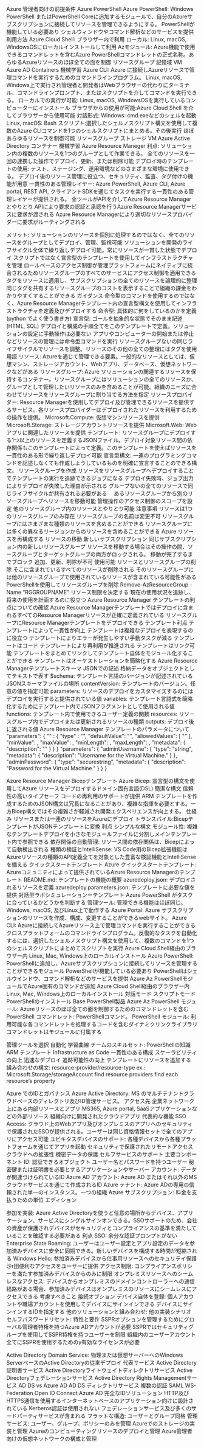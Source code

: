 Azure 管理者向けの前提条件
Azure PowerShell
Azure PowerShell: Windows PowerShell またはPowerShell Coreに追加するモジュールで、自分のAzureサブスクリプションに接続してリソースを管理できるようにする。
PowerShellが機能している必要あり
シェルウィンドウやコマンド解析などのサービスを提供
利用方法
Azure Cloud Shell: ブラウザー内で利用
ローカル: Linux, macOS, WindowsOSにローカルインストールして利用
Azモジュール: Azure機能で使用できるコマンドレットを含むAzure PowerShellコマンドレットの正式名称。あらゆるAzureリソースのほぼ全ての面を制御
リソースグループ
記憶域
VM
Azure AD
Containers
機械学習
Azure CLI: Azure に接続しAzureリソースで管理コマンドを実行するためのコマンドラインプログラム。
Linux, macOS, Windows上で実行され管理者と開発者はWebブラウザーの代わりにターミナル、コマンドラインプロンプト、またはスクリプトを介してコマンドを実行できる。
ローカルでの実行が可能: Linux, macOS, WindowsOSを実行しているコンピューターにインストール
ブラウザからの使用が可能:Azure Cloud Shell を介してブラウザーから使用可能
対話形式:
Windows: cmd.exeなどのシェルを起動
Linux, macOS: Bash
スクリプト:選択したシェルノスクリプト構文を使用して複数のAzure CLIコマンドを1つのシェルスクリプトにまとめる。その後実行
ほぼあらゆるリソースを制御可能
リソースグループ
ストレージ
VM
Azure Active Directory
コンテナー
機械学習
Azure Resource Maneger
利点:
ソリューション内の複数のリソースを1つのグループとして作業できる。
全てのリソースを一回の連携した操作でデプロイ、更新、または削除可能
デプロイ時のテンプレートの使用: テスト、ステージング、運用環境などのさまざまな環境に使用できる。
デプロイ後のリソース管理に役立つ、セキュリティ、監査、タグ付けの機能が用意
一貫性のある管理レイヤー: Azure PowerShell, Azure CLI, Azure portal, REST API, クライアントSDKを通じてタスクを実行する一貫性のある管理レイヤーが提供される。
全ツールがAPIを介してAzure Resource Manager とやりとり
APIにより要求の認証と承認を行うAzure Resource Managerサービスに要求が渡される
Azure Resource Managerにより適切なリソースプロバイダーに要求がルーティングされる

メリット:
ソリューションのリソースを個別に処理するのではなく、全てのリソースをグループとしてデプロイ、管理、監視可能
ソリューションを開発のライフサイクル全体で繰り返しデプロイ可能。常にリソースが一貫した状態でデプロイ
スクリプトではなく宣言型のテンプレートを使用してインフラストラクチャを管理
ロールベースのアクセス制御が管理プラットフォームにネイティブに統合されるためリソースグループのすべてのサービスにアクセス制御を適用できる
タグをリソースに適用し、サブスクリプションの全てのリソースを論理的に整理
同じタグを共有するリソースグループのコストを表示することで組織の課金をわかりやすくすることができる
ガイダンス
命令型のコマンドを使用するのではなく、Azure Resource Managerテンプレート内の宣言型構文を使用してインフラストラクチャを定義及びデプロイする
命令型: 具体的に何をしているのかを定義(python でよく使う書き方)
宣言型: ゴールを抽象的な状態でそのまま記述(HTML, SQL)
デプロイと構成の手順全てをこのテンプレートで定義。ソリューションの設定に手動操作は必要ない
アプリやコンピューターの開始または停止などリソースの管理には命令型コマンドを実行
リソースグループないの同じライフサイクルでリソースを調整。リソースのその他の全ての整理にはタグを使用
用語
リソース: Azureを通じて管理できる要素。一般的なリソースとしては、仮想マシン、ストレージアカウント、Webアプリ、データベース、仮想ネットワークなどがある
リソースグループ: Azure ソリューションの関連するリソースを保持するコンテナー。リソースグループにはソリューションの全てのリソースか、グループとして管理したいリソースのみを含めることが可能。組織のニーズに合わせてリソースをリソースグループに割り当てる方法を指定
リソースプロバイダー: Resource Managerを使用してデプロイ及び管理できるリソースを提供するサービス。各リソースプロバイダーはデプロイされたリソースを利用するための操作を提供。
Microsoft.Compute: 仮想マシンリソースを提供
Microsoft.Storage: ストレージアカウントリソースを提供
Microsoft.Web: Webアプリに関連したリソースを提供
テンプレート: リソースグループにデプロイする1つ以上のリソースを定義するJSONファイル。デプロイ対象リソース間の依存関係もこのテンプレートによって定義。このテンプレートを使えばリソースを一貫性のある形で繰り返しデプロイ可能
宣言型構文: 一連のプログラミングコマンドを記述しなくても作成しようしているものを明確に宣言することのできる構文。
リソースグループを作成
リソースをリソースグループへデプロイすることでテンプレートの実行を追跡できるジョブになる
デプロイ失敗時、ジョブ出力によりデプロイが失敗した理由が示される
グループないの全てのリソースで同じライフサイクルが共有される必要がある　
あるリソースグループから別のリソースグループへリソースを移動可能
管理操作のアクセス制御のスコープを設定
他のリソースグループ内のリソースとやりとり可能
注意事項
リソースは1つのリソースグループのみ存在
リソースグループの名前は変更不可
リソースグループにはさまざまな種類のリソースを含めることができる
リソースグループには多くの異なるリージョンからのリソースを含めることができる
Azure リソースを再構成する
リソースの移動
新しいサブスクリプション
同じサブスクリプション内の新しいリソースグループ
リソースを移動する場合はその操作の間、ソースグループとターゲットグループの両方がロックされる。
移動が完了するまでブロック
追加、更新、削除が不可
使用可能
リソースとリソースグループの削除
そこに含まれているすべてのリソースが削除される
そのリソースグループには他のリソースグループで使用されているリソースが含まれている可能性がある
PowerShellを使用してリソースグループを削除
Remove-AzResourceGroup -Name “RGGROUPNAME”
リソース制限を決定する
現在の使用状況を追跡し、将来の使用を計画するのに役立つ
Azure Resource Manager テンプレートの利点についての確認
Azure Resource Managerテンプレートではデプロイに含まれるすべてのResource Managerリソースが正確に定義されている
リソースグループにResource Managerテンプレートをデプロイできる
テンプレート利点
テンプレートによって一貫性が向上
テンプレートは複雑なデプロイを表現するのに役立つ
テンプレートによりエラーが発生しやすい手動タスクが減る
テンプレートはコード
テンプレートにより再利用が推進される
テンプレートはリンク可能
テンプレートをまとめてリンクしてテンプレート自体をモジュール化することができる
テンプレートはオーケストレーションを簡略化する
Azure Resource Managerテンプレートスキーマ
JSONでの記述
格納データをオブジェクトとしてテキストで表す
$schema: テンプレート言語のバージョンが記述されているJSONスキーマファイルの場所
contentVersion: テンプレートのバージョン。任意の値を指定可能
parameters: リソースのデプロイをカスタマイズするのにはデプロイを実行すると提供されている値
variables: テンプレート言語式を簡略化するためにテンプレート内でJSONフラグメントとして使用される値
functions: テンプレート内で使用できるユーザー定義の関数
resources: リソースグループ内でデプロイまたは更新されるリソースの種類
outputs: デプロイ後に返される値
Azure Resource Manager テンプレートのパラメータについて
"parameters": {
    "<parameter-name>" : {
        "type" : "<type-of-parameter-value>",
        "defaultValue": "<default-value-of-parameter>",
        "allowedValues": [ "<array-of-allowed-values>" ],
        "minValue": <minimum-value-for-int>,
        "maxValue": <maximum-value-for-int>,
        "minLength": <minimum-length-for-string-or-array>,
        "maxLength": <maximum-length-for-string-or-array-parameters>,
        "metadata": {
        "description": "<description-of-the parameter>"
        }
    }
}
"parameters": {
  "adminUsername": {
    "type": "string",
    "metadata": {
      "description": "Username for the Virtual Machine."
    }
  },
  "adminPassword": {
    "type": "securestring",
    "metadata": {
      "description": "Password for the Virtual Machine."
    }
  }
}

Azure Resource Manager
Bicepテンプレート
Azure Bicep: 宣言型の構文を使用してAzure リソースをデプロイするドメイン固有言語(DSL)
簡潔な構文
信頼性の高いタイプセーフ
コードの再利用のサポートが提供
ARM テンプレートを作成するためのJSON構文は冗長になることがあり、複雑な指揮を必要とする。一方Bicep構文ではその複雑さが軽減され開発エクスペリエンスが向上する。
仕組み
リソースまたは一連のリソースをAzureにデプロイ
トランスパイル:BicepテンプレートがJSONテンプレートに変換
利点
シンプルな構文
モジュール性: 複雑なテンプレートデプロイを小さなモジュールファイルに分割しメインテンプレート内で参照できる
依存関係の自動管理: リソース間の依存関係は、Bicepによって自動検出される
種類の検証とIntelliSense: VS Code用のBicep拡張機能はAzureリソースの種類のAPI定義全てを対象とした豊富な検証機能とIntelliSenseを備える
クイックスタートテンプレート
Azure クイックスタートテンプレート: Azureコミュニティによって提供されているAzure Resource Managerのテンプレート
README.md: テンプレートの機能の概要
azuredeploy.json: デプロイされるリソースを定義
azuredeploy.parameters.json: テンプレートに必要な値を提供
対話型ラボシミュレーションーテンプレート
Azure PowerShell がタスクに合っているかどうかを判断する
管理ツール: 管理できる機能はほぼ同じ。Windows, macOS, 及びLinux上で動作する
Azure Portal: Azure サブスクリプションのリソースを作成、構成、変更することができるwebサイト。
Azure CLI: Azureに接続してAzureリソース上で管理コマンドを実行することができるクロスプラットフォームのコマンドラインプログラム。反復的なタスクを自動化するには、選択したシェルノスクリプト構文を使用して、複数のコマンドを1つのシェルスクリプトにまとめてスクリプトを実行
Azure Cloud Shell経由のブラウザー内
Linux, Mac, Windows上のローカルインストール
Azure PowerShell: PowerShellに追加し、Azureサブスクリプションに接続してリソースを管理することができるモジュール
PowerShellが機能している必要あり
PowerShellはシェルウインドウ、コマンド解析などのサービスを提供
Azure Az PowerShellモジュールでAzure固有のコマンドが追加
Azure Cloud Shell経由のブラウザー内
Linux, Mac, Windows上のローカルインストール
対話モード
スクリプトモード
PowerShellのインストール
Base PowerShell製品
Azure Az PowerShell モジュール: Azureリソースのほぼ全ての面を制御するためのコマンドレットを含む
PowerShell コマンドレット: PowerShellコマンド。
PowerShell モジュール: 利用可能な各コマンドレットを処理するコードを含むダイナミクリンクライブラリ
コマンドレットはモジュールに付属する


管理ツールを選択
自動化
学習曲線
チームのスキルセット: PowerShellの知識
ARM テンプレート
Infrastructure as Code
一貫性のある構成
スケーラビリティの向上
迅速なデプロイ
追跡可能性の向上
テンプレートにリソースを追加する
組み合わせの構文: resource-provider/resource-type
ex.: Microsoft.Storage/storageAccount
find resource providers
find each resource’s property


Azure でのIDとガバナンス
Azure Active Directory: MS のマルチテナントクラウドベースのディレクトリ及びID管理サービス。
アクセス先
企業ネットワーク上にある内部リソースとアプリ
MS365, Azure portal, SaaSアプリケーションなどの外部リソース
組織向けに開発されたクラウドアプリ
代表的な機能
SSO Access: クラウド上のWebアプリ及びオンプレミスのアプリへのセキュリティで保護されたSSOが提供される。ユーザーは同じ資格情報セットで全てのアプリにアクセス可能
ユビキタスデバイスのサポート: 各種デバイスから各種プラットフォームを通じてアプリを起動
セキュリティで保護されたリモートアクセス
クラウドへの拡張性
機密データの保護
セルフサービスのサポート
主要コンポーネント
ID: 認証できるオブジェクト
ユーザー名とパスワードを持つユーザー
秘密鍵または証明書を必要とするアプリケーションやサーバー
アカウント: データが関連づけられているID
Azure AD アカウント: Azure AD またはそれ以外のMSクラウドサービスを通じて作成されるID
Azure テナント: Azure ADの専用の信頼された単一のインスタンス。一つの組織
Azure サブスクリプション: 料金を支払うための単位
エディション

参加を実装: Azure Active Directoryを使うと任意の場所からデバイス、アプリケーション、サービスにシングルサインオンできる。SSOサポートのため、会社の資産が保護されデバイスがセキュリティとコンプライアンスの基準を満たしていることを確認する必要がある
利点
SSO: 余分な認証プロンプトがない
Enterprise State Roaming: ユーザーはユーザー設定とアプリ設定のデータを参加済みデバイスに安全に同期できる。新しいデバイスを構成する時間が短縮される
Windows Hello: 参加済みデバイスから仕事用リソースへのセキュリテイ保護沙r田便利なアクセスをユーザーに提供
アクセス制限: コンプライアンスポリシーを満たす参加済みデバイスからのみに制限
オンプレミスリソースへのシームレスなアクセス: デバイスからオンプレミスのドメインコントローラーへの通信経路がある場合、参加済みデバイスはオンプレミスのリソースにシームレスにアクセスできる
考慮すべきこと
接続オプション
デバイス自体を登録: 個人アカウントや職場アカウントを使用してデバイスにサインインできる
デバイスにサインインするIDを指定する
他のソリューションと組み合わせ: 
他の実装シナリオ
セルフパスワードリセット: 
特性と要件
SSPRオプションを管理するためにグローバル管理者特権を持つAzure ADアカウントが必要
SSPRではセキュリティグループを使用してSSPR特権を持つユーザーを制限
組織内のユーザーアカウント全てにSSPRを使用するためのy有効なライセンスが必要


Active Directory Domain Service: 物理または仮想サーバーへのWindows ServerベースのActive Directoryの従来デプロイ
代表サービス
Active Directory証明書サービス
Active Directoryライトウェイトディレクトリサービス
Active Directoryフェデレーションサービス
Active Directory Rights Managementサービス
AD DS vs Azure AD
AD DS
ディレクトリサービス
複数の認証
SAML
WS-Federation
Open ID Connect
Azure AD
完全なIDソリューション
HTTP及びHTTPS通信を使用するインターネットベースのアプリケーション向けに設計されている
Kerberos認証は使用されない
フェデレーションサービス及び多くのサードパーティサービスが含まれる
フラットな構造: ユーザーとグループ同格
管理サービス: ユーザー、グループ、ポリシーのみを管理
Azureでのストレージの実装と管理
Azureのコンピューティングリソースのデプロイと管理
Azure管理者向けの仮想ネットワークの構成と管理
